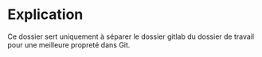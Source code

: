 # Explication

Ce dossier sert uniquement à séparer le dossier gitlab du dossier de travail pour une meilleure propreté dans Git.